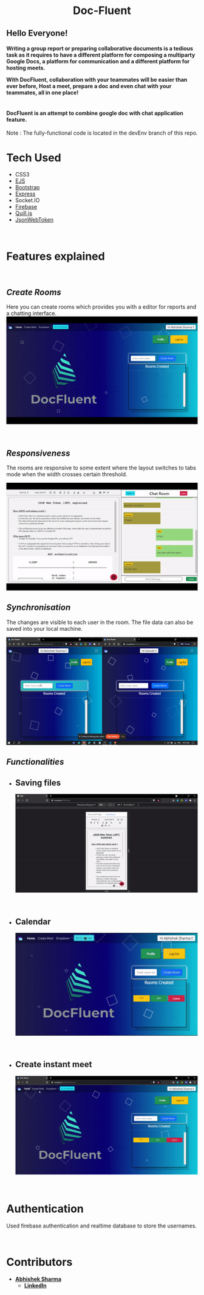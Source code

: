 <h1 align="center"> 

 **Doc-Fluent** 

</h1>

## Hello Everyone! 
<h4>

Writing a group report or preparing collaborative documents is a tedious task as it requires to have a different platform for composing a multiparty Google Docs, a platform for communication and a different platform for hosting meets. 

With DocFluent, collaboration with your teammates will be easier than ever before, Host a meet, prepare a doc and even chat with your teammates, all in one place!
<br/>
<br/>

<h4>
    DocFluent is an attempt to combine google doc with chat application feature. 
</h4>

 Note : The fully-functional code is located in the devEnv branch of this repo. 

# **Tech Used**
- CSS3
- [EJS](https://ejs.co/)
- [Bootstrap](https://getbootstrap.com/)
- [Express](https://expressjs.com/)
- Socket.IO
- [Firebase](https://firebase.google.com/)
- [Quill.js](https://quilljs.com/)
- [JsonWebToken](https://jwt.io/)

<br/>

# **Features explained**
<br/>

## *Create Rooms*

Here you can create rooms which provides you with a editor for reports and a chatting interface.
<img src="./Videos/createroom.gif" />

<br/>

## *Responsiveness*

The rooms are responsive to some extent where the layout switches to tabs mode when the width crosses certain threshold. 

<img src="./Videos/responsiveness.gif" />
<br/>

## *Synchronisation*

The changes are visible to each user in the room. The file data  can also be saved into your local machine.  

<img src="./Videos/synchronised.gif" />
<br/>

## *Functionalities*

- ## Saving files
    <img src="./Videos/print.gif" />
<br/>

* ## Calendar
    <img src="./Videos/calendar.gif" />
<br/>

* ## Create instant meet
    <img src="./Videos/meet.gif" />
    
<br>



# **Authentication**

Used firebase authentication and realtime database to store the usernames. 

<br>

# **Contributors**
<strong>

- [Abhishek Sharma](https://github.com/Abhi-tech-09)
    - [LinkedIn](https://www.google.com)


</strong> 
